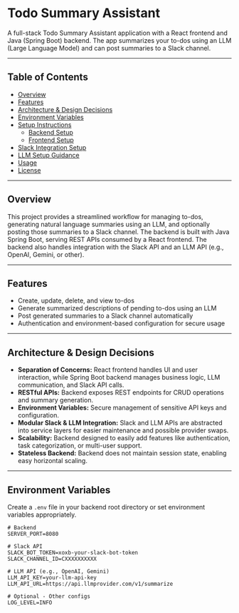 # Todo Summary Assistant

A full-stack Todo Summary Assistant application with a React frontend and Java (Spring Boot) backend. The app summarizes your to-dos using an LLM (Large Language Model) and can post summaries to a Slack channel.

---

## Table of Contents
- [Overview](#overview)
- [Features](#features)
- [Architecture & Design Decisions](#architecture--design-decisions)
- [Environment Variables](#environment-variables)
- [Setup Instructions](#setup-instructions)
  - [Backend Setup](#backend-setup)
  - [Frontend Setup](#frontend-setup)
- [Slack Integration Setup](#slack-integration-setup)
- [LLM Setup Guidance](#llm-setup-guidance)
- [Usage](#usage)
- [License](#license)

---

## Overview

This project provides a streamlined workflow for managing to-dos, generating natural language summaries using an LLM, and optionally posting those summaries to a Slack channel. The backend is built with Java Spring Boot, serving REST APIs consumed by a React frontend. The backend also handles integration with the Slack API and an LLM API (e.g., OpenAI, Gemini, or other).

---

## Features

- Create, update, delete, and view to-dos
- Generate summarized descriptions of pending to-dos using an LLM
- Post generated summaries to a Slack channel automatically
- Authentication and environment-based configuration for secure usage

---

## Architecture & Design Decisions

- **Separation of Concerns:** React frontend handles UI and user interaction, while Spring Boot backend manages business logic, LLM communication, and Slack API calls.
- **RESTful APIs:** Backend exposes REST endpoints for CRUD operations and summary generation.
- **Environment Variables:** Secure management of sensitive API keys and configuration.
- **Modular Slack & LLM Integration:** Slack and LLM APIs are abstracted into service layers for easier maintenance and possible provider swaps.
- **Scalability:** Backend designed to easily add features like authentication, task categorization, or multi-user support.
- **Stateless Backend:** Backend does not maintain session state, enabling easy horizontal scaling.

---

## Environment Variables

Create a `.env` file in your backend root directory or set environment variables appropriately.

```env
# Backend
SERVER_PORT=8080

# Slack API
SLACK_BOT_TOKEN=xoxb-your-slack-bot-token
SLACK_CHANNEL_ID=CXXXXXXXXXX

# LLM API (e.g., OpenAI, Gemini)
LLM_API_KEY=your-llm-api-key
LLM_API_URL=https://api.llmprovider.com/v1/summarize

# Optional - Other configs
LOG_LEVEL=INFO
